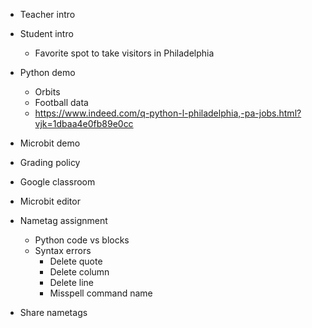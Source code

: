 - Teacher intro
- Student intro
  - Favorite spot to take visitors in Philadelphia

- Python demo
  - Orbits
  - Football data
  - https://www.indeed.com/q-python-l-philadelphia,-pa-jobs.html?vjk=1dbaa4e0fb89e0cc

- Microbit demo
- Grading policy
- Google classroom
- Microbit editor

- Nametag assignment
  - Python code vs blocks
  - Syntax errors
    - Delete quote
    - Delete column
    - Delete line
    - Misspell command name

- Share nametags
